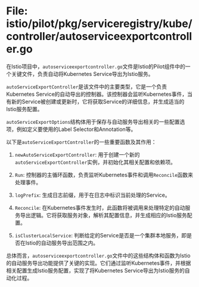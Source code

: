 # File: istio/pilot/pkg/serviceregistry/kube/controller/autoserviceexportcontroller.go

在Istio项目中，`autoserviceexportcontroller.go`文件是Istio的Pilot组件中的一个关键文件，负责自动将Kubernetes Service导出为Istio服务。

`autoServiceExportController`是该文件中的主要类型，它是一个负责Kubernetes Service的自动导出的控制器。该控制器会监听Kubernetes事件，当有新的Service被创建或更新时，它将获取Service的详细信息，并生成适当的Istio服务配置。

`autoServiceExportOptions`结构体用于保存与自动服务导出相关的一些配置选项，例如定义要使用的Label Selector和Annotation等。

以下是`autoServiceExportController`的一些重要函数及其作用：

1. `newAutoServiceExportController`: 用于创建一个新的`autoServiceExportController`实例，并初始化其相关配置和依赖项。

2. `Run`: 控制器的主循环函数，负责监听Kubernetes事件和调用`Reconcile`函数来处理事件。

3. `logPrefix`: 生成日志前缀，用于在日志中标识当前处理的Service。

4. `Reconcile`: 在Kubernetes事件发生时，此函数将被调用来处理特定的自动服务导出逻辑。它将获取服务对象，解析其配置信息，并生成相应的Istio服务配置。

5. `isClusterLocalService`: 判断给定的Service是否是一个集群本地服务，即是否在Istio的自动服务导出范围之内。

总体而言，`autoserviceexportcontroller.go`文件中的这些结构体和函数为Istio的自动服务导出功能提供了关键的实现。它们通过监听Kubernetes事件，并根据相关配置生成Istio服务配置，实现了将Kubernetes Service导出为Istio服务的自动化过程。

